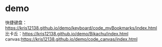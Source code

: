 # demo
快捷键盘：https://kris12138.github.io/demo/keyboard/code_myBookmarks/index.html                                                                  比卡丘：https://kris12138.github.io/demo/Bikachu/index.html                   canvas:https://kris12138.github.io/demo/code_canvas/index.html  
